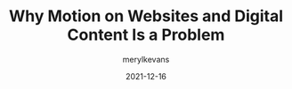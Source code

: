 ---
author: merylkevans
date: 2021-12-16
draft: true
publisher: equal_entry
tags:
  - accessibility
target_url: https://equalentry.com/why-motion-on-websites-and-digital-content-is-a-problem/
title: Why Motion on Websites and Digital Content Is a Problem
---